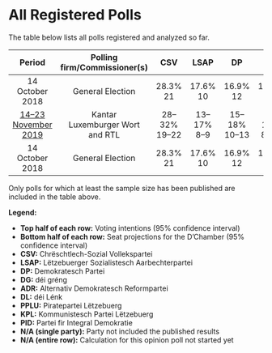 # All Registered Polls

The table below lists all polls registered and analyzed so far.

| Period     | Polling firm/Commissioner(s) | CSV | LSAP | DP | DG | ADR | DL | PPLU | KPL | PID |
|:----------:|:----------------------------:|:--:|:--:|:--:|:--:|:--:|:--:|:--:|:--:|:--:|
| 14 October 2018 | General Election | 28.3% <br> 21 | 17.6% <br> 10 | 16.9% <br> 12 | 15.1% <br> 9 | 8.3% <br> 4 | 5.5% <br> 2 | 6.4% <br> 2 | 1.3% <br> 0 | 0.0% <br> 0 |
| [14–23 November 2019](2019-11-23-Kantar.html) | Kantar <br> Luxemburger Wort and RTL | 28–32% <br> 19–22 | 13–17% <br> 8–9 | 15–18% <br> 10–13 | 14–18% <br> 8–10 | 9–12% <br> 7 | 5–7% <br> 2 | 4–7% <br> 1–2 | N/A <br> N/A | N/A <br> N/A |
| 14 October 2018 | General Election | 28.3% <br> 21 | 17.6% <br> 10 | 16.9% <br> 12 | 15.1% <br> 9 | 8.3% <br> 4 | 5.5% <br> 2 | 6.4% <br> 2 | 1.3% <br> 0 | 0.0% <br> 0 |

Only polls for which at least the sample size has been published are included in the table above.

**Legend:**
+ **Top half of each row:** Voting intentions (95% confidence interval)
+ **Bottom half of each row:** Seat projections for the D’Chamber (95% confidence interval)
+ **CSV:** Chrëschtlech-Sozial Vollekspartei
+ **LSAP:** Lëtzebuerger Sozialistesch Aarbechterpartei
+ **DP:** Demokratesch Partei
+ **DG:** déi gréng
+ **ADR:** Alternativ Demokratesch Reformpartei
+ **DL:** déi Lénk
+ **PPLU:** Piratepartei Lëtzebuerg
+ **KPL:** Kommunistesch Partei Lëtzebuerg
+ **PID:** Partei fir Integral Demokratie
+ **N/A (single party):** Party not included the published results
+ **N/A (entire row):** Calculation for this opinion poll not started yet

